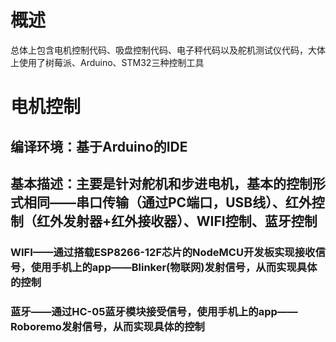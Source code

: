 # 概述
总体上包含电机控制代码、吸盘控制代码、电子秤代码以及舵机测试仪代码，大体上使用了树莓派、Arduino、STM32三种控制工具

# 电机控制
## 编译环境：基于Arduino的IDE
## 基本描述：主要是针对舵机和步进电机，基本的控制形式相同——串口传输（通过PC端口，USB线）、红外控制（红外发射器+红外接收器）、WIFI控制、蓝牙控制
### WIFI——通过搭载ESP8266-12F芯片的NodeMCU开发板实现接收信号，使用手机上的app——Blinker(物联网)发射信号，从而实现具体的控制
### 蓝牙——通过HC-05蓝牙模块接受信号，使用手机上的app——Roboremo发射信号，从而实现具体的控制
